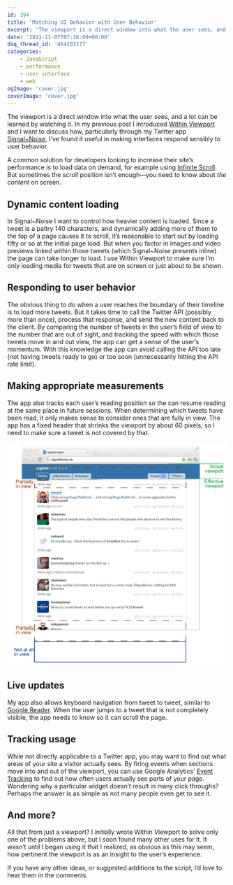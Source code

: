 ```yaml
---
id: 194
title: 'Matching UI Behavior with User Behavior'
excerpt: 'The viewport is a direct window into what the user sees, and a lot can be learned by watching it. I want to discuss how I’ve found [Within Viewport](https://patik.github.io/within-viewport/) useful in making interfaces respond sensibly to user behavior.'
date: '2011-11-07T07:36:00+00:00'
dsq_thread_id: '464103177'
categories:
    - JavaScript
    - performance
    - user interface
    - web
ogImage: 'cover.jpg'
coverImage: 'cover.jpg'
---
```


The viewport is a direct window into what the user sees, and a lot can be learned by watching it. In my previous post I introduced [Within Viewport](https://patik.github.io/within-viewport/) and I want to discuss how, particularly through my Twitter app [Signal~Noise](http://signaltonoi.se), I’ve found it useful in making interfaces respond sensibly to user behavior.

A common solution for developers looking to increase their site’s performance is to load data on demand, for example using [Infinite Scroll](http://www.infinite-scroll.com/). But sometimes the scroll position isn’t enough&mdash;you need to know about _the content_ on screen.

## Dynamic content loading

In Signal~Noise I want to control how heavier content is loaded. Since a tweet is a paltry 140 characters, and dynamically adding more of them to the top of a page causes it to scroll, it’s reasonable to start out by loading fifty or so at the initial page load. But when you factor in images and video previews linked within those tweets (which Signal~Noise presents inline) the page can take longer to load. I use Within Viewport to make sure I’m only loading media for tweets that are on screen or just about to be shown.

## Responding to user behavior

The obvious thing to do when a user reaches the boundary of their timeline is to load more tweets. But it takes time to call the Twitter API (possibly more than once), process that response, and send the new content back to the client. By comparing the number of tweets in the user’s field of view to the number that are out of sight, and tracking the speed with which those tweets move in and out view, the app can get a sense of the user’s momentum. With this knowledge the app can avoid calling the API too late (not having tweets ready to go) or too soon (unnecessarily hitting the API rate limit).

## Making appropriate measurements

The app also tracks each user’s reading position so the can resume reading at the same place in future sessions. When determining which tweets have been read, it only makes sense to consider ones that are fully in view. The app has a fixed header that shrinks the viewport by about 60 pixels, so I need to make sure a tweet is not covered by that.

![Diagram showing elements of a Twitter feed being in and out of view](example_diagram_sm.png)

## Live updates

My app also allows keyboard navigation from tweet to tweet, similar to [Google Reader](http://www.google.com/support/reader/bin/answer.py?answer=69973). When the user jumps to a tweet that is not completely visible, the app needs to know so it can scroll the page.

## Tracking usage

While not directly applicable to a Twitter app, you may want to find out what areas of your site a visitor actually sees. By firing events when sections move into and out of the viewport, you can use Google Analytics’ [Event Tracking](http://code.google.com/apis/analytics/docs/tracking/eventTrackerGuide.html) to find out how often users actually see parts of your page. Wondering why a particular widget doesn’t result in many click throughs? Perhaps the answer is as simple as not many people even get to see it.

## And more?

All that from just a viewport? I initially wrote Within Viewport to solve only one of the problems above, but I soon found many other uses for it. It wasn’t until I began using it that I realized, as obvious as this may seem, how pertinent the viewport is as an insight to the user’s experience.

If you have any other ideas, or suggested additions to the script, I’d love to hear them in the comments.
